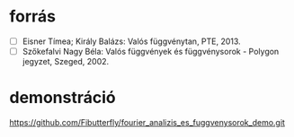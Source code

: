# forrás
- [ ] Eisner Tímea; Király Balázs: Valós függvénytan, PTE, 2013.
- [ ] Szőkefalvi Nagy Béla: Valós függvények és függvénysorok - Polygon jegyzet, Szeged, 2002.
# demonstráció
https://github.com/Fibutterfly/fourier_analizis_es_fuggvenysorok_demo.git